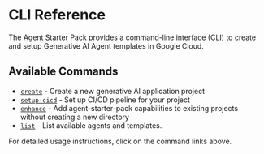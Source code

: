 # CLI Reference

The Agent Starter Pack provides a command-line interface (CLI) to create and setup Generative AI Agent templates in Google Cloud. 

## Available Commands

- [`create`](create.md) - Create a new generative AI application project
- [`setup-cicd`](setup_cicd.md) - Set up CI/CD pipeline for your project
- [`enhance`](enhance.md) - Add agent-starter-pack capabilities to existing projects without creating a new directory
- [`list`](list.md) - List available agents and templates.

For detailed usage instructions, click on the command links above.
